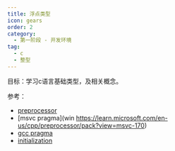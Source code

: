 ```yaml
---
title: 浮点类型
icon: gears
order: 2
category:
  - 第一阶段 - 开发环境
tag:
  - c
  - 整型
---
```


目标：学习c语言基础类型，及相关概念。

参考：
- [preprocessor](https://en.cppreference.com/w/c/preprocessor/impl#Standard_pragmas)
- [msvc pragma](win https://learn.microsoft.com/en-us/cpp/preprocessor/pack?view=msvc-170)
- [gcc pragma](https://gcc.gnu.org/onlinedocs/gcc/Structure-Layout-Pragmas.html)
- [initialization](https://en.cppreference.com/w/c/language/initialization)
